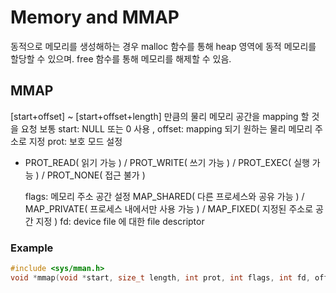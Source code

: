 # Memory and MMAP

동적으로 메모리를 생성해하는 경우 malloc 함수를 통해 heap 영역에 동적 메모리를 할당할 수 있으며.
free 함수를 통해 메모리를 해제할 수 있음.



## MMAP

[start+offset] ~ [start+offset+length] 만큼의 물리 메모리 공간을 mapping 할 것 을 요청
보통 start: NULL 또는 0 사용 , offset: mapping 되기 원하는 물리 메모리 주소로 지정
prot: 보호 모드 설정

- PROT_READ( 읽기 가능 ) / PROT_WRITE( 쓰기 가능 ) / PROT_EXEC( 실행 가능 ) /
  PROT_NONE( 접근 불가 )

  flags: 메모리 주소 공간 설정
  MAP_SHARED( 다른 프로세스와 공유 가능 ) / MAP_PRIVATE( 프로세스 내에서만 사용 가능 ) /
  MAP_FIXED( 지정된 주소로 공간 지정 )
  fd: device file 에 대한 file descriptor



### Example

```c
#include <sys/mman.h>
void *mmap(void *start, size_t length, int prot, int flags, int fd, off_t offset)
```

